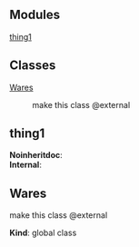## Modules

<dl>
<dt><a href="#module_thing1">thing1</a></dt>
<dd></dd>
</dl>

## Classes

<dl>
<dt><a href="#Wares">Wares</a></dt>
<dd><p>make this class @external</p></dd>
</dl>

<a name="module_thing1"></a>

## thing1
**Noinheritdoc**:   
**Internal**:   
<a name="Wares"></a>

## Wares
<p>make this class @external</p>

**Kind**: global class  
